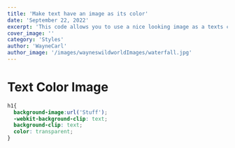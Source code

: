 ```yaml
---
title: 'Make text have an image as its color'
date: 'September 22, 2022'
excerpt: 'This code allows you to use a nice looking image as a texts color/background'
cover_image: ''
category: 'Styles'
author: 'WayneCarl'
author_image: '/images/wayneswildworldImages/waterfall.jpg'
---
```


# Text Color Image

```css
h1{
  background-image:url('Stuff');
  -webkit-background-clip: text;
  background-clip: text;
  color: transparent;
}
```